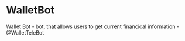 # WalletBot
Wallet Bot - bot, that allows users to get current financical information - @WalletTeleBot
